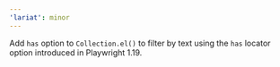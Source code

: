 ```yaml
---
'lariat': minor
---
```


Add `has` option to `Collection.el()` to filter by text using the `has` locator
option introduced in Playwright 1.19.
